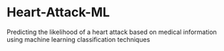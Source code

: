 # Heart-Attack-ML
Predicting the likelihood of a heart attack based on medical information using machine learning classification techniques
